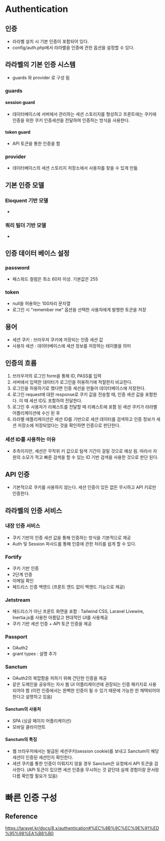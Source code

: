 # Authentication

## 인증
- 라라벨 설치 시 기본 인증이 포함되어 있다.
- config/auth.php에서 라라벨을 인증에 관한 옵션을 설정할 수 있다.

## 라라벨의 기본 인증 시스템
- guards 와 provider 로 구성 됨
### guards
#### session guard
- 데이터베이스에 서버에서 관리하는 세션 스토리지를 형성하고 프론트에는 쿠키에 인증을 위한 쿠키 인증세션을 전달하여 인증하는 방식을 사용한다.

#### token guard
- API 토큰을 통한 인증을 함

### provider
- 데이터베이스의 세션 스토리지 저장소에서 사용자를 찾을 수 있게 만듦


## 기본 인증 모델
### Eloquent 기반 모델
- 
### 쿼리 빌더 기반 모델
- 

## 인증 데이터 베이스 설정
### password
- 패스워드 컬럼은 최소 60자 이상. 기본값은 255
### token
- null을 허용하는 100자리 문자열
- 로그인 시 "remember me" 옵션을 선택한 사용자에게 발행한 토큰을 저장

## 용어
- 세션 쿠키 : 브라우저 쿠키에 저장되는 인증 세션 값
- 사용자 세션 : 데이터베이스에 세션 정보를 저장하는 테이블을 의미

## 인증의 흐름
1. 브라우저의 로그인 form을 통해 ID, PASS를 입력
2. 서버에서 입력한 데이터가 로그인을 허용하기에 적절한지 비교한다.
3. 로그인을 허용하기로 했다면 인증 세션을 만들어 데이터베이스에 저장한다.
4. 로그인 request에 대한 response로 쿠키 값을 전송할 때, 인증 세션 값을 포함한다. 이 때 세션 ID도 포함하여 전달한다.
5. 로그인 후 사용자가 리퀘스트를 전달할 때 리퀘스트에 포함 된 세션 쿠키가 라라벨 어플리케이션에 수신 된 후
6. 라라벨 애플리케이션은 세션 ID를 기반으로 세션 데이터를 검색하고 인증 정보가 세션 저장소에 저장되었다는 것을 확인하면 인증으로 판단한다.

### 세션 ID를 사용하는 이유
- 추측이지만, 세션은 무작위 키 값으로 탐색 기간이 걸릴 것으로 예상 됨. 따라서 자원의 소모가 적고 빠른 검색을 할 수 있는 ID 기반 검색을 사용한 것으로 판단 된다.


## API 인증
- 기본적으로 쿠키를 사용하지 않는다. 세션 인증이 있든 없든 무시하고 API 키로만 인증한다.

## 라라벨의 인증 서비스
### 내장 인증 서비스
- 쿠키 기반의 인증 세션 값을 통해 인증하는 방식을 기본적으로 제공
- Auth 및 Session 파사드를 통해 인증에 관한 처리를 쉽게 할 수 있다.


### Fortify
- 쿠키 기반 인증
- 2단계 인증
- 이메일 확인
- 헤드리스 인증 백앤드 (프론트 앤드 없이 백앤드 기능으로 제공)

### Jetstream
- 헤드리스가 아닌 프론트 화면을 포함 : Tailwind CSS, Laravel Livewire, Inertia.js를 사용한 아름답고 현대적인 UI를 사용제공
- 쿠키 기반 세션 인증 + API 토큰 인증을 제공

### Passport
- OAuth2
- grant types : 설명 추가

### Sanctum
- OAuth2의 복잡함을 피하기 위해 간단한 인증을 제공
- 같은 도메인을 공유하는 자사 웹 UI 어플리케이션에 권장되는 인증 패키지로 사용 되어야 함 (이런 인증에서는 완벽한 인증이 될 수 있기 때문에 가능한 한 채택되어야 한다고 설명하고 있음)
#### Sanctum의 사용처
- SPA (싱글 페이지 어플리케이션)
- 모바일 클라이언트
#### Sanctum의 특징
- 웹 브라우저에서는 발급된 세션쿠키(session cookie)를 보내고 Sanctum이 해당 세션이 인증된 세션인지 확인한다.
- 세션 쿠키를 통한 인증이 이뤄지지 않을 경우 Sanctum은 요청에서 API 토큰을 검사한다. (API 토큰이 있으면 세션 인증을 무시하는 것 같던데 실제 경험이랑 문서랑 다름 확인할 필요가 있음)

# 빠른 인증 구성



## Reference
https://laravel.kr/docs/8.x/authentication#%EC%8B%9C%EC%9E%91%ED%95%98%EA%B8%B0
